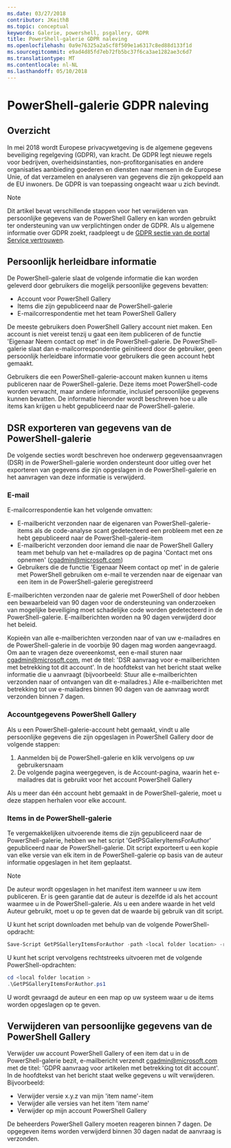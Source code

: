 ```yaml
---
ms.date: 03/27/2018
contributor: JKeithB
ms.topic: conceptual
keywords: Galerie, powershell, psgallery, GDPR
title: PowerShell-galerie GDPR naleving
ms.openlocfilehash: 0a9e76325a2a5cf8f509e1a6317c8ed88d133f1d
ms.sourcegitcommit: e9ad4d85fd7eb72fb5bc37f6ca3ae1282ae3c6d7
ms.translationtype: MT
ms.contentlocale: nl-NL
ms.lasthandoff: 05/10/2018
---
```

# <a name="powershell-gallery-gdpr-compliance"></a>PowerShell-galerie GDPR naleving

## <a name="overview"></a>Overzicht

In mei 2018 wordt Europese privacywetgeving is de algemene gegevens beveiliging regelgeving (GDPR), van kracht.
De GDPR legt nieuwe regels voor bedrijven, overheidsinstanties, non-profitorganisaties en andere organisaties aanbieding goederen en diensten naar mensen in de Europese Unie, of dat verzamelen en analyseren van gegevens die zijn gekoppeld aan de EU inwoners.
De GDPR is van toepassing ongeacht waar u zich bevindt.

> [!NOTE]
> Dit artikel bevat verschillende stappen voor het verwijderen van persoonlijke gegevens van de PowerShell Gallery en kan worden gebruikt ter ondersteuning van uw verplichtingen onder de GDPR. Als u algemene informatie over GDPR zoekt, raadpleegt u de [GDPR sectie van de portal Service vertrouwen](https://servicetrust.microsoft.com/ViewPage/GDPRGetStarted).

## <a name="personally-identifiable-data"></a>Persoonlijk herleidbare informatie

De PowerShell-galerie slaat de volgende informatie die kan worden geleverd door gebruikers die mogelijk persoonlijke gegevens bevatten:

* Account voor PowerShell Gallery
* Items die zijn gepubliceerd naar de PowerShell-galerie
* E-mailcorrespondentie met het team PowerShell Gallery

De meeste gebruikers doen PowerShell Gallery account niet maken.
Een account is niet vereist tenzij u gaat een item publiceren of de functie 'Eigenaar Neem contact op met' in de PowerShell-galerie.
De PowerShell-galerie slaat dan e-mailcorrespondentie geïnitieerd door de gebruiker, geen persoonlijk herleidbare informatie voor gebruikers die geen account hebt gemaakt.

Gebruikers die een PowerShell-galerie-account maken kunnen u items publiceren naar de PowerShell-galerie.
Deze items moet PowerShell-code worden verwacht, maar andere informatie, inclusief persoonlijke gegevens kunnen bevatten.
De informatie hieronder wordt beschreven hoe u alle items kan krijgen u hebt gepubliceerd naar de PowerShell-galerie.

## <a name="dsr-export-of-powershell-gallery-data"></a>DSR exporteren van gegevens van de PowerShell-galerie

De volgende secties wordt beschreven hoe onderwerp gegevensaanvragen (DSR) in de PowerShell-galerie worden ondersteunt door uitleg over het exporteren van gegevens die zijn opgeslagen in de PowerShell-galerie en het aanvragen van deze informatie is verwijderd.

### <a name="email"></a>E-mail

E-mailcorrespondentie kan het volgende omvatten:

* E-mailbericht verzonden naar de eigenaren van PowerShell-galerie-items als de code-analyse scant gedetecteerd een probleem met een ze hebt gepubliceerd naar de PowerShell-galerie-item
* E-mailbericht verzonden door iemand die naar de PowerShell Gallery team met behulp van het e-mailadres op de pagina 'Contact met ons opnemen' (cgadmin@microsoft.com)
* Gebruikers die de functie 'Eigenaar Neem contact op met' in de galerie met PowerShell gebruiken om e-mail te verzenden naar de eigenaar van een item in de PowerShell-galerie geregistreerd

E-mailberichten verzonden naar de galerie met PowerShell of door hebben een bewaarbeleid van 90 dagen voor de ondersteuning van onderzoeken van mogelijke beveiliging moet schadelijke code worden gedetecteerd in de PowerShell-galerie.
E-mailberichten worden na 90 dagen verwijderd door het beleid.

Kopieën van alle e-mailberichten verzonden naar of van uw e-mailadres en de PowerShell-galerie in de voorbije 90 dagen mag worden aangevraagd.
Om aan te vragen deze overeenkomst, een e-mail sturen naar cgadmin@microsoft.com, met de titel: 'DSR aanvraag voor e-mailberichten met betrekking tot dit account'.
In de hoofdtekst van het bericht staat welke informatie die u aanvraagt (bijvoorbeeld: Stuur alle e-mailberichten verzonden naar of ontvangen van dit e-mailadres.) Alle e-mailberichten met betrekking tot uw e-mailadres binnen 90 dagen van de aanvraag wordt verzonden binnen 7 dagen.

### <a name="powershell-gallery-account-information"></a>Accountgegevens PowerShell Gallery

Als u een PowerShell-galerie-account hebt gemaakt, vindt u alle persoonlijke gegevens die zijn opgeslagen in PowerShell Gallery door de volgende stappen:

1. Aanmelden bij de PowerShell-galerie en klik vervolgens op uw gebruikersnaam
2. De volgende pagina weergegeven, is de Account-pagina, waarin het e-mailadres dat is gebruikt voor het account PowerShell Gallery

Als u meer dan één account hebt gemaakt in de PowerShell-galerie, moet u deze stappen herhalen voor elke account.

### <a name="items-in-the-powershell-gallery"></a>Items in de PowerShell-galerie

Te vergemakkelijken uitvoerende items die zijn gepubliceerd naar de PowerShell-galerie, hebben we het script 'GetPSGalleryItemsForAuthor' gepubliceerd naar de PowerShell-galerie.
Dit script exporteert u een kopie van elke versie van elk item in de PowerShell-galerie op basis van de auteur informatie opgeslagen in het item geplaatst.

> [!NOTE]
> De auteur wordt opgeslagen in het manifest item wanneer u uw item publiceren.
> Er is geen garantie dat de auteur is dezelfde id als het account waarmee u in de PowerShell-galerie.
> Als u een andere waarde in het veld Auteur gebruikt, moet u op te geven dat de waarde bij gebruik van dit script.

U kunt het script downloaden met behulp van de volgende PowerShell-opdracht:

```powershell
Save-Script GetPSGalleryItemsForAuthor -path <local folder location> -repository psgallery
```

U kunt het script vervolgens rechtstreeks uitvoeren met de volgende PowerShell-opdrachten:

```powershell
cd <local folder location >
.\GetPSGalleryItemsForAuthor.ps1
```

U wordt gevraagd de auteur en een map op uw systeem waar u de items worden opgeslagen op te geven.

## <a name="deleting-personal-data-from-the-powershell-gallery"></a>Verwijderen van persoonlijke gegevens van de PowerShell Gallery

Verwijder uw account PowerShell Gallery of een item dat u in de PowerShell-galerie bezit, e-mailbericht verzendt cgadmin@microsoft.com met de titel: 'GDPR aanvraag voor artikelen met betrekking tot dit account'.
In de hoofdtekst van het bericht staat welke gegevens u wilt verwijderen. Bijvoorbeeld:

* Verwijder versie x.y.z van mijn 'item name'-item
* Verwijder alle versies van het item 'item name'
* Verwijder op mijn account PowerShell Gallery

De beheerders PowerShell Gallery moeten reageren binnen 7 dagen.
De opgegeven items worden verwijderd binnen 30 dagen nadat de aanvraag is verzonden.
